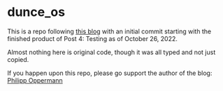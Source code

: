 # dunce_os
This is a repo following [this blog](https://os.phil-opp.com/) with an initial commit starting with the finished product of Post 4: Testing as of October 26, 2022.

Almost nothing here is original code, though it was all typed and not just copied.

If you happen upon this repo, please go support the author of the blog: [Philipp Oppermann](https://github.com/phil-opp)
